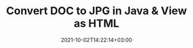 ---
############################# Static ############################
layout: "autogen"
date: 2021-10-02T14:22:14+03:00
draft: false
path: "total/java/conversion/doc-to-jpg/"

############################# Head ############################
head_title: "Convert DOC to JPG in Java - Sample Java Code"
head_description: "Java document conversion library to convert DOC to JPG and 100+ other file formats in Java & J2SE applications. View the Converted JPG document as HTML viewer."

############################# Header ############################
title: "Convert DOC to JPG in Java & View as HTML"
description: "Programmatically convert DOC to JPG in Java & J2SE platforms using flexible document manipulation options to customize the resultant document. Convert the complete document or some specific pages based on page numbers or selective page ranges using Java document conversion library."

############################# SubMenu ############################
submenu:
    enable: false

############################# Content ############################
content:
    enable: true
    block:
    - title_left: "DOC to JPG Conversion in Java"
      content_left: |
          Perform DOC to JPG file conversion in three simple steps using Java. View the converted document as HTML without any external software dependency.

          -   Create a new instance of **Converter** class and load the DOC file
          -   Set **ConvertOptions** for the JPG document type
          -   Call **Convert** method of **Converter** class instance for conversion to JPG
          -   Set options for HTML viewer
          -   Create **Viewer** object to view converted JPG as HTML
          
      title_right: "Convert Remotely Located Documents"
      content_right: |
          You require `GroupDocs.Conversion` & `GroupDocs.Viewer` namespaces to convert between a wide range of popular document types such as PDF, Microsoft Word, Excel, PowerPoint, Project, Outlook, HTML, diagrams and image file formats. Explore other [Java APIs for Office documents](https://products.conholdate.com/total/java/) as offered by Conholdate.Total.
          
          Get the respective assembly files from the [downloads](https://downloads.conholdate.com/total/java) or fetch the whole package from [Maven](https://repository.conholdate.com/webapp/#/artifacts/browse/tree/General/repo) to add 'Conholdate.Total` directly in your workspace.
          
      code: |
          ```cs {linenos=false}
          // Convert DOC to JPG using GroupDocs.Conversion API
          // Load the source DOC file to be converted
          Converter converter = new Converter("input.doc");

          // Get the convert options ready for the target JPG format
          ConvertOptions convertOptions = new FileType().fromExtension("jpg").getConvertOptions();

          // Convert to JPG format
          converter.convert("output.jpg", convertOptions);

          // Create Viewer object to view the converted JPG as HTML
          try (Viewer viewer = new Viewer("output.jpg"))
          {
              // Set options for HTML viewer
              HtmlViewOptions viewOptions = HtmlViewOptions.forEmbeddedResources("output{0}.html");

              // View converted JPG as HTML
              viewer.view(viewOptions);
          }
          ```
    - title_left: "Convert Password Protected DOC to JPG"
      content_left: |
          Accurately load and convert documents that are protected with a password within your Java based applications. The file format conversion API also supports rendering remote documents from different sources including S3, Blob, FTP, Stream, URL or a local disk.

          -   Create new instance of **Converter** class and pass source document path
          -   Instantiate the proper **ConvertOptions** class e.g. (**PdfConvertOptions**, **WordProcessingConvertOptions**, **SpreadsheetConvertOptions** etc.)
          -   Call **convert** method of **Converter** class instance and pass filename for the converted document
        
      title_right: "Source Document Information Extraction"
      content_right: |
          The documents information extraction feature not only allows getting the basic information about the source document file but it also supports extracting some valuable file-format specific information such as project start and end dates of a Microsoft Project file, any printing restrictions on a PDF document, list of folders enclosed in an Outlook data file etc. 

          Convert popular document file formats on different operating systems such as Windows, Linux or macOS while using development environments such as NetBeans, IntelliJ IDEA and Eclipse.
          
      code: |
          ```cs {linenos=false}
          // Load and convert password protected documents
          WordProcessingLoadOptions loadOptions = new WordProcessingLoadOptions();
          loadOptions.setPassword("12345");

          // Create an instance of Converter class and pass source document path and the load options delegate as a constructor parameters
          Converter converter = new Converter("input.doc", loadOptions);

          // Instantiate PdfConvertOptions class
          PdfConvertOptions options = new PdfConvertOptions();

          // Call convert method of Converter class instance and pass filename for the converted document and the instance of ConvertOptions from the previous step
          converter.convert("output.jpg, options);
          ```
############################# About Formats ############################
about_formats:
    enable: false
############################# More Formats ############################
more_formats:
    enable: true
    auto: false
    other_out_formats: PDF DOCX DOT DOTX DOTM TXT RTF HTML MHTML XLS XLSX XLSM XLT XLTX XLTM DIF PPT PPTX PPS PPSX POT POTX POTM ODT OTT EMZ WMZ SVGZ TEX DCM WMF BMP PNG GIF JPEG TIFF
############################# Back to top ###############################
back_to_top:
  enable: true
---